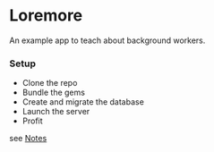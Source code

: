 # Loremore

An example app to teach about background workers.

### Setup

* Clone the repo
* Bundle the gems
* Create and migrate the database
* Launch the server
* Profit

see [Notes](https://github.com/adamcaron/background_workers/blob/master/notes.markdown)
